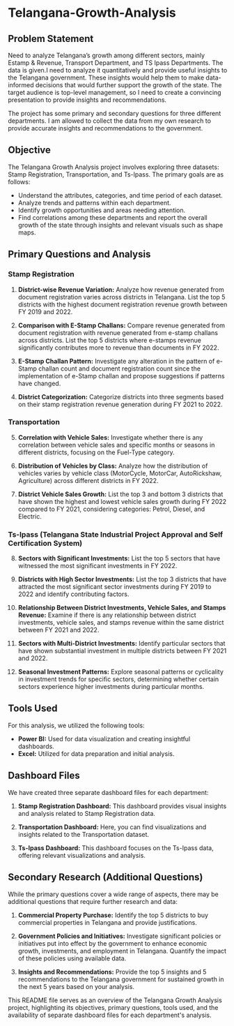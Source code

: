 # Telangana-Growth-Analysis
## Problem Statement

Need to analyze Telangana’s growth among different sectors, mainly Estamp & Revenue, Transport Department, and TS Ipass Departments. The data is given.I need to analyze it quantitatively and provide useful 
insights to the Telangana government. These insights would help them to make data-informed decisions that would further support the growth of the state. 
The target audience is top-level management, so I need to create a convincing presentation to provide insights and recommendations.

The project has some primary and secondary questions for three different departments. I am allowed to collect the data from my own research to provide accurate insights and recommendations to the government.

## Objective

The Telangana Growth Analysis project involves exploring three datasets: Stamp Registration, Transportation, and Ts-Ipass. The primary goals are as follows:

- Understand the attributes, categories, and time period of each dataset.
- Analyze trends and patterns within each department.
- Identify growth opportunities and areas needing attention.
- Find correlations among these departments and report the overall growth of the state through insights and relevant visuals such as shape maps.

## Primary Questions and Analysis

### Stamp Registration

1. **District-wise Revenue Variation:** Analyze how revenue generated from document registration varies across districts in Telangana. List the top 5 districts with the highest document registration revenue growth between FY 2019 and 2022.

2. **Comparison with E-Stamp Challans:** Compare revenue generated from document registration with revenue generated from e-stamp challans across districts. List the top 5 districts where e-stamps revenue significantly contributes more to revenue than documents in FY 2022.

3. **E-Stamp Challan Pattern:** Investigate any alteration in the pattern of e-Stamp challan count and document registration count since the implementation of e-Stamp challan and propose suggestions if patterns have changed.

4. **District Categorization:** Categorize districts into three segments based on their stamp registration revenue generation during FY 2021 to 2022.

### Transportation

5. **Correlation with Vehicle Sales:** Investigate whether there is any correlation between vehicle sales and specific months or seasons in different districts, focusing on the Fuel-Type category.

6. **Distribution of Vehicles by Class:** Analyze how the distribution of vehicles varies by vehicle class (MotorCycle, MotorCar, AutoRickshaw, Agriculture) across different districts in FY 2022.

7. **District Vehicle Sales Growth:** List the top 3 and bottom 3 districts that have shown the highest and lowest vehicle sales growth during FY 2022 compared to FY 2021, considering categories: Petrol, Diesel, and Electric.

### Ts-Ipass (Telangana State Industrial Project Approval and Self Certification System)

8. **Sectors with Significant Investments:** List the top 5 sectors that have witnessed the most significant investments in FY 2022.

9. **Districts with High Sector Investments:** List the top 3 districts that have attracted the most significant sector investments during FY 2019 to 2022 and identify contributing factors.

10. **Relationship Between District Investments, Vehicle Sales, and Stamps Revenue:** Examine if there is any relationship between district investments, vehicle sales, and stamps revenue within the same district between FY 2021 and 2022.

11. **Sectors with Multi-District Investments:** Identify particular sectors that have shown substantial investment in multiple districts between FY 2021 and 2022.

12. **Seasonal Investment Patterns:** Explore seasonal patterns or cyclicality in investment trends for specific sectors, determining whether certain sectors experience higher investments during particular months.

## Tools Used

For this analysis, we utilized the following tools:

- **Power BI:** Used for data visualization and creating insightful dashboards.
- **Excel:** Utilized for data preparation and initial analysis.

## Dashboard Files

We have created three separate dashboard files for each department:

1. **Stamp Registration Dashboard:** This dashboard provides visual insights and analysis related to Stamp Registration data.

2. **Transportation Dashboard:** Here, you can find visualizations and insights related to the Transportation dataset.

3. **Ts-Ipass Dashboard:** This dashboard focuses on the Ts-Ipass data, offering relevant visualizations and analysis.

## Secondary Research (Additional Questions)

While the primary questions cover a wide range of aspects, there may be additional questions that require further research and data:

1. **Commercial Property Purchase:** Identify the top 5 districts to buy commercial properties in Telangana and provide justifications.

2. **Government Policies and Initiatives:** Investigate significant policies or initiatives put into effect by the government to enhance economic growth, investments, and employment in Telangana. Quantify the impact of these policies using available data.

3. **Insights and Recommendations:** Provide the top 5 insights and 5 recommendations to the Telangana government for sustained growth in the next 5 years based on your analysis.

This README file serves as an overview of the Telangana Growth Analysis project, highlighting its objectives, primary questions, tools used, and the availability of separate dashboard files for each department's analysis.
